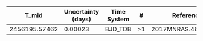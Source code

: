 |T_mid|Uncertainty (days)           |Time System|#                                            |Reference                           |
|-----|-----------------------------|-----------|---------------------------------------------|------------------------------------|
|2456195.57462|0.00023                      |BJD_TDB    |>1                                           |2017MNRAS.467.1714T                 |
